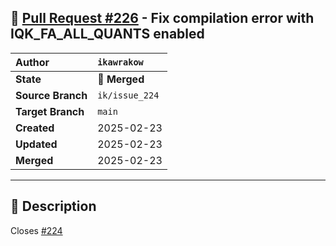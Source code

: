 ## 🔀 [Pull Request #226](https://github.com/ikawrakow/ik_llama.cpp/pull/226) - Fix compilation error with IQK_FA_ALL_QUANTS enabled

| **Author** | `ikawrakow` |
| :--- | :--- |
| **State** | 🔀 **Merged** |
| **Source Branch** | `ik/issue_224` |
| **Target Branch** | `main` |
| **Created** | 2025-02-23 |
| **Updated** | 2025-02-23 |
| **Merged** | 2025-02-23 |

---

## 📄 Description

Closes [#224](https://github.com/ikawrakow/ik_llama.cpp/issues/224)